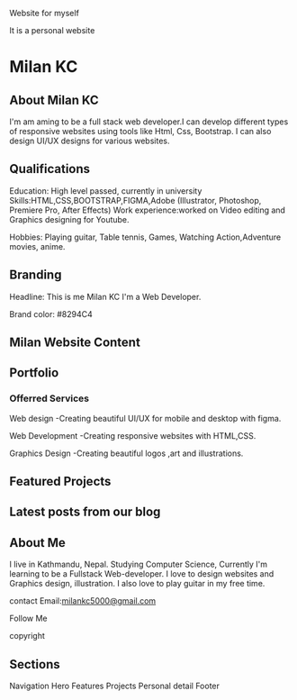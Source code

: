 Website for myself

It is a personal website

# Milan KC

## About Milan KC

I'm am aming to be a full stack web developer.I can develop different types of responsive websites using tools like Html, Css, Bootstrap. I can also design UI/UX designs for various websites.

## Qualifications

Education: High level passed, currently in university
Skills:HTML,CSS,BOOTSTRAP,FIGMA,Adobe (Illustrator, Photoshop, Premiere Pro, After Effects)
Work experience:worked on Video editing and Graphics designing for Youtube.

Hobbies: Playing guitar, Table tennis, Games,
Watching Action,Adventure movies, anime.

## Branding

Headline:
This is me
Milan KC
I'm a Web Developer.

Brand color: #8294C4

## Milan Website Content

## Portfolio

### Offerred Services

Web design
-Creating beautiful UI/UX for mobile and desktop with figma.

Web Development
-Creating responsive websites with HTML,CSS.

Graphics Design
-Creating beautiful logos ,art and illustrations.

## Featured Projects

## Latest posts from our blog

## About Me

I live in Kathmandu, Nepal. Studying Computer Science,
Currently I'm learning to be a Fullstack Web-developer. I love to
design websites and Graphics design, illustration. I also love to play guitar in my free time.

contact
Email:milankc5000@gmail.com

Follow Me

copyright

#####

## Sections

Navigation
Hero
Features
Projects
Personal detail
Footer
